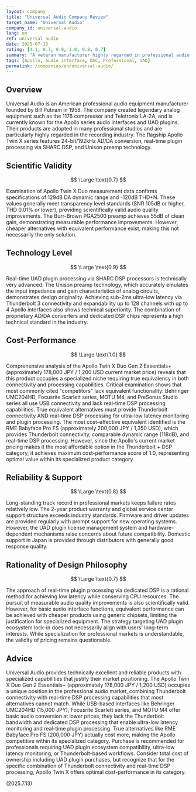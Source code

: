 ```yaml
---
layout: company
title: "Universal Audio Company Review"
target_name: "Universal Audio"
company_id: universal-audio
lang: en
ref: universal-audio
date: 2025-07-13
rating: [4.1, 0.7, 0.9, 1.0, 0.8, 0.7]
summary: "A veteran manufacturer highly regarded in professional audio but facing cost-performance challenges"
tags: [Apollo, Audio interface, DAC, Professional, UAD]
permalink: /companies/en/universal-audio/
---
```

## Overview

Universal Audio is an American professional audio equipment manufacturer founded by Bill Putnam in 1958. The company created legendary analog equipment such as the 1176 compressor and Teletronix LA-2A, and is currently known for the Apollo series audio interfaces and UAD plugins. Their products are adopted in many professional studios and are particularly highly regarded in the recording industry. The flagship Apollo Twin X series features 24-bit/192kHz AD/DA conversion, real-time plugin processing via SHARC DSP, and Unison preamp technology.

## Scientific Validity

$$ \Large \text{0.7} $$

Examination of Apollo Twin X Duo measurement data confirms specifications of 129dB DA dynamic range and -120dB THD+N. These values generally meet transparency level standards (SNR 105dB or higher, THD 0.01% or lower), providing scientifically valid audio quality improvements. The Burr-Brown PGA2500 preamp achieves 55dB of clean gain, demonstrating measurable performance improvements. However, cheaper alternatives with equivalent performance exist, making this not necessarily the only solution.

## Technology Level

$$ \Large \text{0.9} $$

Real-time UAD plugin processing via SHARC DSP processors is technically very advanced. The Unison preamp technology, which accurately emulates the input impedance and gain characteristics of analog circuits, demonstrates design originality. Achieving sub-2ms ultra-low latency via Thunderbolt 3 connectivity and expandability up to 128 channels with up to 4 Apollo interfaces also shows technical superiority. The combination of proprietary AD/DA converters and dedicated DSP chips represents a high technical standard in the industry.

## Cost-Performance

$$ \Large \text{1.0} $$

Comprehensive analysis of the Apollo Twin X Duo Gen 2 Essentials+ (approximately 178,000 JPY / 1,200 USD current market price) reveals that this product occupies a specialized niche requiring true equivalency in both connectivity and processing capabilities. Critical examination shows that most commonly cited "competitors" lack equivalent functionality: Behringer UMC204HD, Focusrite Scarlett series, MOTU M4, and PreSonus Studio series all use USB connectivity and lack real-time DSP processing capabilities. True equivalent alternatives must provide Thunderbolt connectivity AND real-time DSP processing for ultra-low latency monitoring and plugin processing. The most cost-effective equivalent identified is the RME Babyface Pro FS (approximately 200,000 JPY / 1,350 USD), which provides Thunderbolt connectivity, comparable dynamic range (118dB), and real-time DSP processing. However, since the Apollo's current market pricing makes it the most affordable option in the Thunderbolt + DSP category, it achieves maximum cost-performance score of 1.0, representing optimal value within its specialized product category.

## Reliability & Support

$$ \Large \text{0.8} $$

Long-standing track record in professional markets keeps failure rates relatively low. The 2-year product warranty and global service center support structure exceeds industry standards. Firmware and driver updates are provided regularly with prompt support for new operating systems. However, the UAD plugin license management system and hardware-dependent mechanisms raise concerns about future compatibility. Domestic support in Japan is provided through distributors with generally good response quality.

## Rationality of Design Philosophy

$$ \Large \text{0.7} $$

The approach of real-time plugin processing via dedicated DSP is a rational method for achieving low latency while conserving CPU resources. The pursuit of measurable audio quality improvements is also scientifically valid. However, for basic audio interface functions, equivalent performance can be achieved with cheaper products using generic chipsets, limiting the justification for specialized equipment. The strategy targeting UAD plugin ecosystem lock-in does not necessarily align with users' long-term interests. While specialization for professional markets is understandable, the validity of pricing remains questionable.

## Advice

Universal Audio provides technically excellent and reliable products with specialized capabilities that justify their market positioning. The Apollo Twin X Duo Gen 2 Essentials+ (approximately 178,000 JPY / 1,200 USD) occupies a unique position in the professional audio market, combining Thunderbolt connectivity with real-time DSP processing capabilities that most alternatives cannot match. While USB-based interfaces like Behringer UMC204HD (15,000 JPY), Focusrite Scarlett series, and MOTU M4 offer basic audio conversion at lower prices, they lack the Thunderbolt bandwidth and dedicated DSP processing that enable ultra-low latency monitoring and real-time plugin processing. True alternatives like RME Babyface Pro FS (200,000 JPY) actually cost more, making the Apollo competitive within its specialized category. Purchase is recommended for professionals requiring UAD plugin ecosystem compatibility, ultra-low latency monitoring, or Thunderbolt-based workflows. Consider total cost of ownership including UAD plugin purchases, but recognize that for the specific combination of Thunderbolt connectivity and real-time DSP processing, Apollo Twin X offers optimal cost-performance in its category.

(2025.7.13)